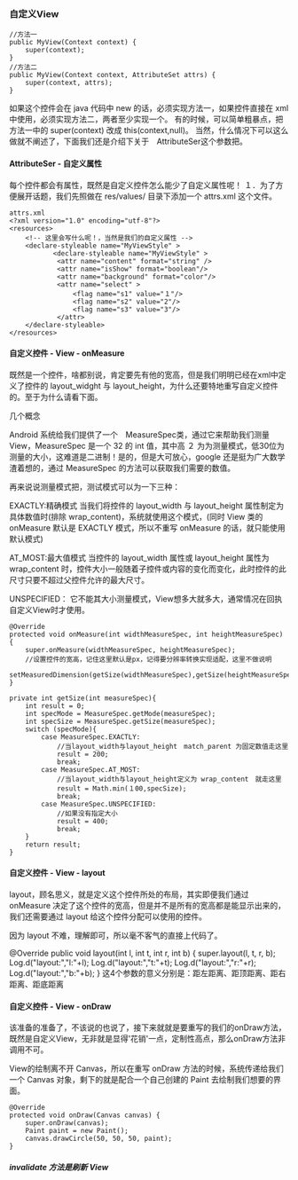 ### 自定义View

```
//方法一
public MyView(Context context) {
    super(context);
}
//方法二
public MyView(Context context, AttributeSet attrs) {
    super(context, attrs);
}
```

如果这个控件会在 java 代码中 new 的话，必须实现方法一，如果控件直接在 xml 中使用，必须实现方法二，两者至少实现一个。
有的时候，可以简单粗暴点，把方法一中的 super(context) 改成 this(context,null)。
当然，什么情况下可以这么做就不阐述了，下面我们还是介绍下关于　AttributeSer这个参数把。

#### AttributeSer - 自定义属性
每个控件都会有属性，既然是自定义控件怎么能少了自定义属性呢！ １．为了方便展开话题，我们先照做在 res/values/ 目录下添加一个 attrs.xml 这个文件。
```
attrs.xml
<?xml version="1.0" encoding="utf-8"?>
<resources>
    <!-- 这里会写什么呢！，当然是我们的自定义属性 -->
    <declare-styleable name="MyViewStyle" >
           <declare-styleable name="MyViewStyle" >
            <attr name="content" format="string" />
            <attr name="isShow" format="boolean"/>
            <attr name="background" format="color"/>
            <attr name="select" >
                <flag name="s1" value="１"/>
                <flag name="s2" value="2"/>
                <flag name="s3" value="3"/>
            </attr>
    </declare-styleable>
</resources>
```

#### 自定义控件 - View - onMeasure
既然是一个控件，啥都别说，肯定要先有他的宽高，但是我们明明已经在xml中定义了控件的 layout_widght 与 layout_height，为什么还要特地重写自定义控件的。至于为什么请看下面。

几个概念

Android 系统给我们提供了一个　MeasureSpec类，通过它来帮助我们测量 View，MeasureSpec 是一个 32 的 int 值，其中高 ２ 为为测量模式，低30位为测量的大小，这难道是二进制！是的，但是大可放心，google 还是挺为广大数学渣着想的，通过 MeasureSpec 的方法可以获取我们需要的数值。

再来说说测量模式把，测试模式可以为一下三种：

EXACTLY:精确模式 当我们将控件的 layout_width 与 layout_height 属性制定为具体数值时(排除 wrap_content)，系统就使用这个模式，(同时 View 类的 onMeasure 默认是 EXACTLY 模式，所以不重写 onMeasure 的话，就只能使用默认模式)

AT_MOST:最大值模式 当控件的 layout_width 属性或 layout_height 属性为 wrap_content 时，控件大小一般随着子控件或内容的变化而变化，此时控件的此尺寸只要不超过父控件允许的最大尺寸。

UNSPECIFIED： 它不能其大小测量模式，View想多大就多大，通常情况在回执自定义View时才使用。
```
@Override
protected void onMeasure(int widthMeasureSpec, int heightMeasureSpec) {
    super.onMeasure(widthMeasureSpec, heightMeasureSpec);
    //设置控件的宽高，记住这里默认是px，记得要分辨率转换实现适配，这里不做说明
    setMeasuredDimension(getSize(widthMeasureSpec),getSize(heightMeasureSpec));
}
 
private int getSize(int measureSpec){
    int result = 0;
    int specMode = MeasureSpec.getMode(measureSpec);
    int specSize = MeasureSpec.getSize(measureSpec);
    switch (specMode){
        case MeasureSpec.EXACTLY:
            //当layout_width与layout_height　match_parent 为固定数值走这里
            result = 200;
            break;
        case MeasureSpec.AT_MOST:
            //当layout_width与layout_height定义为 wrap_content　就走这里
            result = Math.min(１00,specSize);
            break;
        case MeasureSpec.UNSPECIFIED:
            //如果没有指定大小
            result = 400;
            break;
    }
    return result;
}
```

#### 自定义控件 - View - layout
layout，顾名思义，就是定义这个控件所处的布局，其实即便我们通过 onMeasure 决定了这个控件的宽高，但是并不是所有的宽高都是能显示出来的，我们还需要通过 layout 给这个控件分配可以使用的控件。

因为 layout 不难，理解即可，所以毫不客气的直接上代码了。

@Override
public void layout(int l, int t, int r, int b) {
    super.layout(l, t, r, b);
    Log.d("layout:","l:"+l);
    Log.d("layout:","t:"+t);
    Log.d("layout:","r:"+r);
    Log.d("layout:","b:"+b);
}
这4个参数的意义分别是：距左距离、距顶距离、距右距离、距底距离

#### 自定义控件 - View - onDraw
该准备的准备了，不该说的也说了，接下来就就是要重写的我们的onDraw方法，既然是自定义View，无非就是显得'花销'一点，定制性高点，那么onDraw方法非调用不可。

View的绘制离不开 Canvas，所以在重写 onDraw 方法的时候，系统传递给我们一个 Canvas 对象，剩下的就是配合一个自己创建的 Paint 去绘制我们想要的界面。
```
@Override
protected void onDraw(Canvas canvas) {
    super.onDraw(canvas);
    Paint paint = new Paint();
    canvas.drawCircle(50, 50, 50, paint);
}
```
##### invalidate 方法是刷新 View


